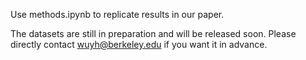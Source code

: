 Use methods.ipynb to replicate results in our paper.

The datasets are still in preparation and will be released soon. Please directly contact wuyh@berkeley.edu if you want it in advance.
